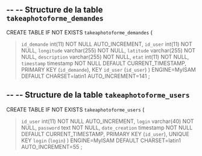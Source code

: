 --
-- Structure de la table `takeaphotoforme_demandes`
--
CREATE TABLE IF NOT EXISTS `takeaphotoforme_demandes` (
> `id_demande` int(11) NOT NULL AUTO\_INCREMENT,
> `id_user` int(11) NOT NULL,
> `longitude` varchar(255) NOT NULL,
> `latitude` varchar(255) NOT NULL,
> `description` varchar(255) NOT NULL,
> `etat` int(11) NOT NULL,
> `timestamp` timestamp NOT NULL DEFAULT CURRENT\_TIMESTAMP,
> PRIMARY KEY (`id_demande`),
> KEY `id_user` (`id_user`)
) ENGINE=MyISAM  DEFAULT CHARSET=latin1 AUTO\_INCREMENT=141 ;

--
-- Structure de la table `takeaphotoforme_users`
--
CREATE TABLE IF NOT EXISTS `takeaphotoforme_users` (
> `id_user` int(11) NOT NULL AUTO\_INCREMENT,
> `login` varchar(40) NOT NULL,
> `password` text NOT NULL,
> `date_creation` timestamp NOT NULL DEFAULT CURRENT\_TIMESTAMP,
> PRIMARY KEY (`id_user`),
> UNIQUE KEY `login` (`login`)
) ENGINE=MyISAM  DEFAULT CHARSET=latin1 AUTO\_INCREMENT=55 ;
